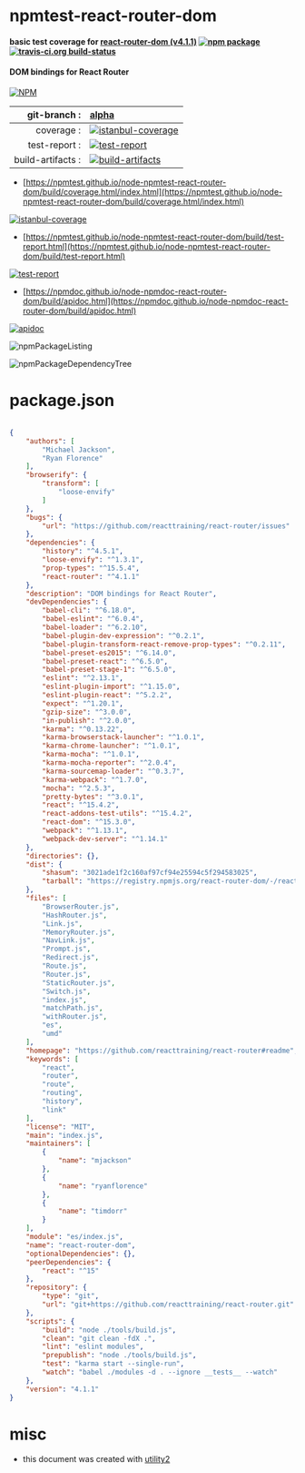 # npmtest-react-router-dom

#### basic test coverage for  [react-router-dom (v4.1.1)](https://github.com/reacttraining/react-router#readme)  [![npm package](https://img.shields.io/npm/v/npmtest-react-router-dom.svg?style=flat-square)](https://www.npmjs.org/package/npmtest-react-router-dom) [![travis-ci.org build-status](https://api.travis-ci.org/npmtest/node-npmtest-react-router-dom.svg)](https://travis-ci.org/npmtest/node-npmtest-react-router-dom)

#### DOM bindings for React Router

[![NPM](https://nodei.co/npm/react-router-dom.png?downloads=true&downloadRank=true&stars=true)](https://www.npmjs.com/package/react-router-dom)

| git-branch : | [alpha](https://github.com/npmtest/node-npmtest-react-router-dom/tree/alpha)|
|--:|:--|
| coverage : | [![istanbul-coverage](https://npmtest.github.io/node-npmtest-react-router-dom/build/coverage.badge.svg)](https://npmtest.github.io/node-npmtest-react-router-dom/build/coverage.html/index.html)|
| test-report : | [![test-report](https://npmtest.github.io/node-npmtest-react-router-dom/build/test-report.badge.svg)](https://npmtest.github.io/node-npmtest-react-router-dom/build/test-report.html)|
| build-artifacts : | [![build-artifacts](https://npmtest.github.io/node-npmtest-react-router-dom/glyphicons_144_folder_open.png)](https://github.com/npmtest/node-npmtest-react-router-dom/tree/gh-pages/build)|

- [https://npmtest.github.io/node-npmtest-react-router-dom/build/coverage.html/index.html](https://npmtest.github.io/node-npmtest-react-router-dom/build/coverage.html/index.html)

[![istanbul-coverage](https://npmtest.github.io/node-npmtest-react-router-dom/build/screenCapture.buildCi.browser.%252Ftmp%252Fbuild%252Fcoverage.lib.html.png)](https://npmtest.github.io/node-npmtest-react-router-dom/build/coverage.html/index.html)

- [https://npmtest.github.io/node-npmtest-react-router-dom/build/test-report.html](https://npmtest.github.io/node-npmtest-react-router-dom/build/test-report.html)

[![test-report](https://npmtest.github.io/node-npmtest-react-router-dom/build/screenCapture.buildCi.browser.%252Ftmp%252Fbuild%252Ftest-report.html.png)](https://npmtest.github.io/node-npmtest-react-router-dom/build/test-report.html)

- [https://npmdoc.github.io/node-npmdoc-react-router-dom/build/apidoc.html](https://npmdoc.github.io/node-npmdoc-react-router-dom/build/apidoc.html)

[![apidoc](https://npmdoc.github.io/node-npmdoc-react-router-dom/build/screenCapture.buildCi.browser.%252Ftmp%252Fbuild%252Fapidoc.html.png)](https://npmdoc.github.io/node-npmdoc-react-router-dom/build/apidoc.html)

![npmPackageListing](https://npmtest.github.io/node-npmtest-react-router-dom/build/screenCapture.npmPackageListing.svg)

![npmPackageDependencyTree](https://npmtest.github.io/node-npmtest-react-router-dom/build/screenCapture.npmPackageDependencyTree.svg)



# package.json

```json

{
    "authors": [
        "Michael Jackson",
        "Ryan Florence"
    ],
    "browserify": {
        "transform": [
            "loose-envify"
        ]
    },
    "bugs": {
        "url": "https://github.com/reacttraining/react-router/issues"
    },
    "dependencies": {
        "history": "^4.5.1",
        "loose-envify": "^1.3.1",
        "prop-types": "^15.5.4",
        "react-router": "^4.1.1"
    },
    "description": "DOM bindings for React Router",
    "devDependencies": {
        "babel-cli": "^6.18.0",
        "babel-eslint": "^6.0.4",
        "babel-loader": "^6.2.10",
        "babel-plugin-dev-expression": "^0.2.1",
        "babel-plugin-transform-react-remove-prop-types": "^0.2.11",
        "babel-preset-es2015": "^6.14.0",
        "babel-preset-react": "^6.5.0",
        "babel-preset-stage-1": "^6.5.0",
        "eslint": "^2.13.1",
        "eslint-plugin-import": "^1.15.0",
        "eslint-plugin-react": "^5.2.2",
        "expect": "^1.20.1",
        "gzip-size": "^3.0.0",
        "in-publish": "^2.0.0",
        "karma": "^0.13.22",
        "karma-browserstack-launcher": "^1.0.1",
        "karma-chrome-launcher": "^1.0.1",
        "karma-mocha": "^1.0.1",
        "karma-mocha-reporter": "^2.0.4",
        "karma-sourcemap-loader": "^0.3.7",
        "karma-webpack": "^1.7.0",
        "mocha": "^2.5.3",
        "pretty-bytes": "^3.0.1",
        "react": "^15.4.2",
        "react-addons-test-utils": "^15.4.2",
        "react-dom": "^15.3.0",
        "webpack": "^1.13.1",
        "webpack-dev-server": "^1.14.1"
    },
    "directories": {},
    "dist": {
        "shasum": "3021ade1f2c160af97cf94e25594c5f294583025",
        "tarball": "https://registry.npmjs.org/react-router-dom/-/react-router-dom-4.1.1.tgz"
    },
    "files": [
        "BrowserRouter.js",
        "HashRouter.js",
        "Link.js",
        "MemoryRouter.js",
        "NavLink.js",
        "Prompt.js",
        "Redirect.js",
        "Route.js",
        "Router.js",
        "StaticRouter.js",
        "Switch.js",
        "index.js",
        "matchPath.js",
        "withRouter.js",
        "es",
        "umd"
    ],
    "homepage": "https://github.com/reacttraining/react-router#readme",
    "keywords": [
        "react",
        "router",
        "route",
        "routing",
        "history",
        "link"
    ],
    "license": "MIT",
    "main": "index.js",
    "maintainers": [
        {
            "name": "mjackson"
        },
        {
            "name": "ryanflorence"
        },
        {
            "name": "timdorr"
        }
    ],
    "module": "es/index.js",
    "name": "react-router-dom",
    "optionalDependencies": {},
    "peerDependencies": {
        "react": "^15"
    },
    "repository": {
        "type": "git",
        "url": "git+https://github.com/reacttraining/react-router.git"
    },
    "scripts": {
        "build": "node ./tools/build.js",
        "clean": "git clean -fdX .",
        "lint": "eslint modules",
        "prepublish": "node ./tools/build.js",
        "test": "karma start --single-run",
        "watch": "babel ./modules -d . --ignore __tests__ --watch"
    },
    "version": "4.1.1"
}
```



# misc
- this document was created with [utility2](https://github.com/kaizhu256/node-utility2)
